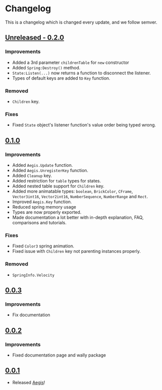 # Changelog

This is a changelog which is changed every update, and we follow semver.

## [Unreleased - 0.2.0](https://github.com/lumin-dev/Aegis/releases/tag/v0.2.0)

### Improvements

- Added a 3rd parameter `childrenTable` for `new` constructor
- Added `Spring:Destroy()` method.
- `State:Listen(...)` now returns a function to disconnect the listener.
- Types of default keys are added to `Key` function.

### Removed

- `Children` key.

### Fixes

- Fixed `State` object's listener function's value order being typed wrong.

## [0.1.0](https://github.com/lumin-dev/Aegis/releases/tag/v0.1.0)

### Improvements

- Added `Aegis.Update` function.
- Added `Aegis.UnregisterKey` function.
- Added `Cleanup` key.
- Added restriction for `table` types for states.
- Added nested table support for `Children` key.
- Added more animatable types: `boolean`, `BrickColor`, `CFrame`, `Vector3int16`, `Vector2int16`, `NumberSequence`, `NumberRange` and `Rect`.
- Improved `Aegis.Key` function.
- Reduced spring memory usage
- Types are now properly exported.
- Made documentation a lot better with in-depth explanation, FAQ, comparisons and tutorials.

### Fixes

- Fixed `Color3` spring animation.
- Fixed issue with `Children` key not parenting instances properly.

### Removed

- `SpringInfo.Velocity`

## [0.0.3](https://github.com/lumin-dev/Aegis/releases/tag/v0.0.3)

### Improvements

- Fix documentation

## [0.0.2](https://github.com/lumin-dev/Aegis/releases/tag/v0.0.2)

### Improvements

- Fixed documentation page and wally package

## [0.0.1](https://github.com/lumin-dev/Aegis/releases/tag/v0.0.1)

- Released [Aegis](/)!
